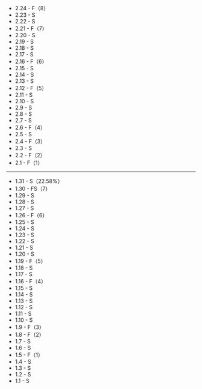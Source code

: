- 2.24 - F（8）
- 2.23 - S
- 2.22 - S
- 2.21 - F（7）
- 2.20 - S
- 2.19 - S
- 2.18 - S
- 2.17 - S
- 2.16 - F（6）
- 2.15 - S
- 2.14 - S
- 2.13 - S
- 2.12 - F（5）
- 2.11 - S
- 2.10 - S
- 2.9 - S
- 2.8 - S
- 2.7 - S
- 2.6 - F（4）
- 2.5 - S
- 2.4 - F（3）
- 2.3 - S
- 2.2 - F（2）
- 2.1 - F（1）

---

- 1.31 - S（22.58%）
- 1.30 - FS（7）
- 1.29 - S
- 1.28 - S
- 1.27 - S
- 1.26 - F（6）
- 1.25 - S
- 1.24 - S
- 1.23 - S
- 1.22 - S
- 1.21 - S
- 1.20 - S
- 1.19 - F（5）
- 1.18 - S
- 1.17 - S
- 1.16 - F（4）
- 1.15 - S
- 1.14 - S
- 1.13 - S
- 1.12 - S
- 1.11 - S
- 1.10 - S
- 1.9 - F（3）
- 1.8 - F（2）
- 1.7 - S
- 1.6 - S
- 1.5 - F（1）
- 1.4 - S
- 1.3 - S
- 1.2 - S
- 1.1 - S
